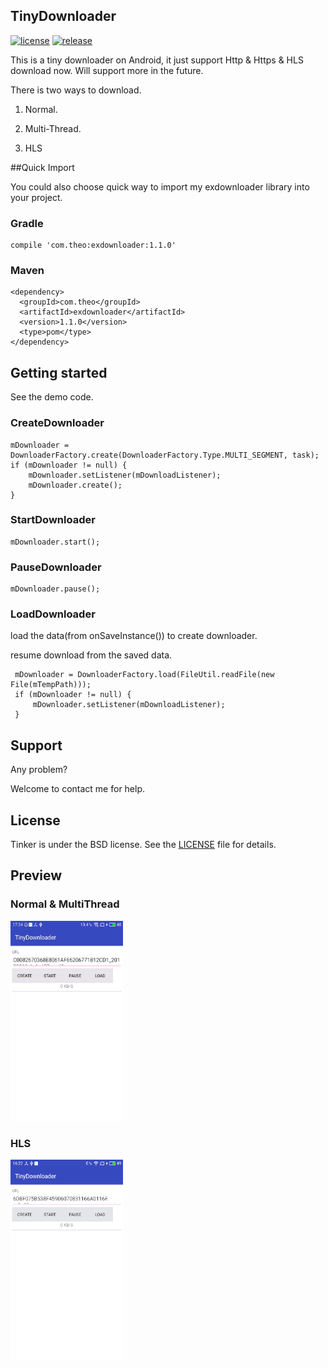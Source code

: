 ## TinyDownloader
[![license](http://img.shields.io/badge/license-BSD3-brightgreen.svg?style=flat)](https://raw.githubusercontent.com/TheoTian/TinyDownloader/dev/LICENSE)
[![release](http://img.shields.io/badge/release-v1.0-brightgreen.svg?style=flat)]()

This is a tiny downloader on Android, it just support Http & Https & HLS download now. Will support more in the future.

There is two ways to download.

1.	Normal.

2. Multi-Thread.

3. HLS 

##Quick Import

You could also choose quick way to import my exdownloader library into your project.

### Gradle
```
compile 'com.theo:exdownloader:1.1.0'
```

### Maven
```
<dependency>
  <groupId>com.theo</groupId>
  <artifactId>exdownloader</artifactId>
  <version>1.1.0</version>
  <type>pom</type>
</dependency>
```

## Getting started
See the demo code.


### CreateDownloader

```
mDownloader = DownloaderFactory.create(DownloaderFactory.Type.MULTI_SEGMENT, task);
if (mDownloader != null) {
    mDownloader.setListener(mDownloadListener);
    mDownloader.create();
}
```

### StartDownloader
```
mDownloader.start();
```

### PauseDownloader
```
mDownloader.pause();
```

### LoadDownloader

load the data(from onSaveInstance()) to create downloader.

resume download from the saved data.

```
 mDownloader = DownloaderFactory.load(FileUtil.readFile(new File(mTempPath)));
 if (mDownloader != null) {
     mDownloader.setListener(mDownloadListener);
 }
```



## Support
Any problem?

Welcome to contact me for help.


## License
Tinker is under the BSD license. See the [LICENSE](https://raw.githubusercontent.com/TheoTian/TinyDownloader/dev/LICENSE) file for details.

## Preview
### Normal & MultiThread
<img src="asserts/show_demo.gif" width="180" height="320" alt="show_demo"/>

### HLS
<img src="asserts/show_hlsdemo.gif" width="180" height="320" alt="show_hlsdemo"/>

